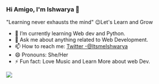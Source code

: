 ### Hi Amigo, I'm Ishwarya 👋
 "Learning never exhausts the mind"
 😉Let's Learn and Grow

<!-- - 🔭 I’m currently working on ... -->
- 🌱 I’m currently learning Web dev and Python.
- 💬 Ask me about anything related to Web Development.
- 📫 How to reach me: [Twitter -@ItsmeIshwarya](https://twitter.com/ItsmeIshwarya)
- 😄 Pronouns: She/Her
- ⚡ Fun fact: Love Music and Learn More about web Dev.
<!--- 👯 I’m looking to collaborate on .. -->

<img src="https://github-readme-stats.vercel.app/api?username=iamIshwarya&&show_icons=true&title_color=ffffff&icon_color=bb2acf&text_color=daf7dc&bg_color=000000">
